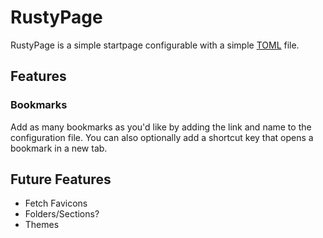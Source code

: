 # RustyPage

RustyPage is a simple startpage configurable with a simple [TOML](https://toml.io/) file.

## Features

### Bookmarks

Add as many bookmarks as you'd like by adding the link and name to the configuration file.
You can also optionally add a shortcut key that opens a bookmark in a new tab.

## Future Features

- Fetch Favicons
- Folders/Sections?
- Themes
